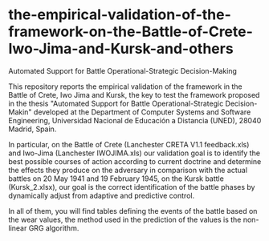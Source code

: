 # the-empirical-validation-of-the-framework-on-the-Battle-of-Crete-Iwo-Jima-and-Kursk-and-others
Automated Support for Battle Operational-Strategic Decision-Making

This repository reports the empirical validation of the framework in the Battle of Crete, Iwo Jima and Kursk, the key to test the framework proposed in the thesis "Automated Support for Battle Operational-Strategic Decision-Makin" developed at the Department of Computer Systems and Software Engineering, Universidad Nacional de Educación a Distancia (UNED), 28040 Madrid, Spain.

In particular, on the Battle of Crete (Lanchester CRETA V1.1 feedback.xls) and Iwo-Jima (Lanchester IWOJIMA.xls) our validation goal is to identify the best possible courses of action according to current doctrine and determine the effects they produce on the adversary in comparison with the actual battles on 20 May 1941 and 19 February 1945, on the Kursk battle (Kursk_2.xlsx), our goal is the correct identification of the battle phases by dynamically adjust from adaptive and predictive control.

In all of them, you will find tables defining the events of the battle based on the wear values, the method used in the prediction of the values is the non-linear GRG algorithm.
